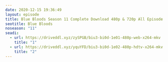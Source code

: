 ```yaml
---
date: 2020-12-15 19:36:49
layout: episode
title: Blue Bloods Season 11 Complete Download 480p & 720p All Episode
seotitle: Blue Bloods
noseason: "11"
seadi:
  - url: https://driveddl.xyz/zySPGB/biu3-bi0d-1e01-480p-web-x264-mkv
    title: "1"
  - url: https://driveddl.xyz/yquYFD/biu3-bi0d-1e02-480p-hdtv-x264-mkv
    title: "2"
---
```

